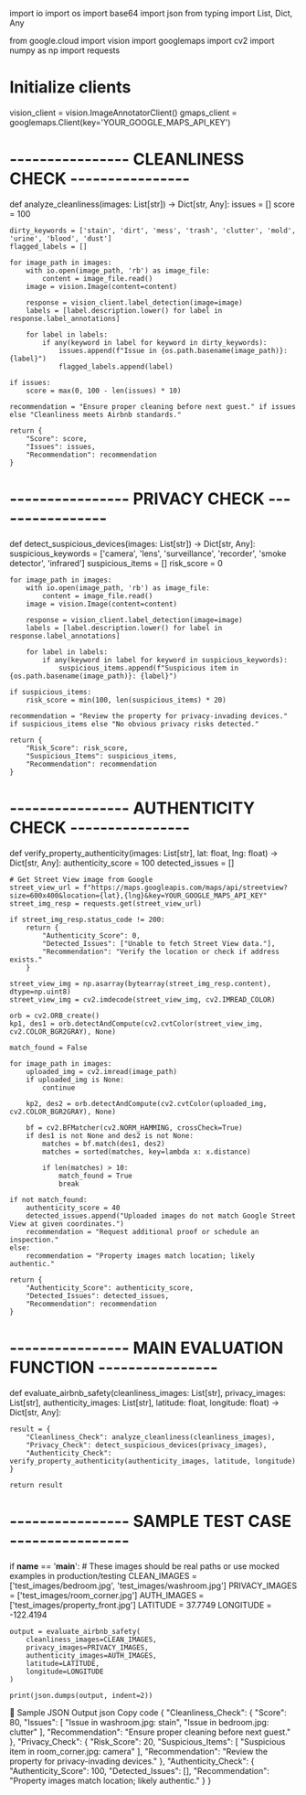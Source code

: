 import io
import os
import base64
import json
from typing import List, Dict, Any

from google.cloud import vision
import googlemaps
import cv2
import numpy as np
import requests

# Initialize clients
vision_client = vision.ImageAnnotatorClient()
gmaps_client = googlemaps.Client(key='YOUR_GOOGLE_MAPS_API_KEY')


# ---------------- CLEANLINESS CHECK ----------------

def analyze_cleanliness(images: List[str]) -> Dict[str, Any]:
    issues = []
    score = 100

    dirty_keywords = ['stain', 'dirt', 'mess', 'trash', 'clutter', 'mold', 'urine', 'blood', 'dust']
    flagged_labels = []

    for image_path in images:
        with io.open(image_path, 'rb') as image_file:
            content = image_file.read()
        image = vision.Image(content=content)

        response = vision_client.label_detection(image=image)
        labels = [label.description.lower() for label in response.label_annotations]

        for label in labels:
            if any(keyword in label for keyword in dirty_keywords):
                issues.append(f"Issue in {os.path.basename(image_path)}: {label}")
                flagged_labels.append(label)

    if issues:
        score = max(0, 100 - len(issues) * 10)

    recommendation = "Ensure proper cleaning before next guest." if issues else "Cleanliness meets Airbnb standards."

    return {
        "Score": score,
        "Issues": issues,
        "Recommendation": recommendation
    }


# ---------------- PRIVACY CHECK ----------------

def detect_suspicious_devices(images: List[str]) -> Dict[str, Any]:
    suspicious_keywords = ['camera', 'lens', 'surveillance', 'recorder', 'smoke detector', 'infrared']
    suspicious_items = []
    risk_score = 0

    for image_path in images:
        with io.open(image_path, 'rb') as image_file:
            content = image_file.read()
        image = vision.Image(content=content)

        response = vision_client.label_detection(image=image)
        labels = [label.description.lower() for label in response.label_annotations]

        for label in labels:
            if any(keyword in label for keyword in suspicious_keywords):
                suspicious_items.append(f"Suspicious item in {os.path.basename(image_path)}: {label}")

    if suspicious_items:
        risk_score = min(100, len(suspicious_items) * 20)

    recommendation = "Review the property for privacy-invading devices." if suspicious_items else "No obvious privacy risks detected."

    return {
        "Risk_Score": risk_score,
        "Suspicious_Items": suspicious_items,
        "Recommendation": recommendation
    }


# ---------------- AUTHENTICITY CHECK ----------------

def verify_property_authenticity(images: List[str], lat: float, lng: float) -> Dict[str, Any]:
    authenticity_score = 100
    detected_issues = []

    # Get Street View image from Google
    street_view_url = f"https://maps.googleapis.com/maps/api/streetview?size=600x400&location={lat},{lng}&key=YOUR_GOOGLE_MAPS_API_KEY"
    street_img_resp = requests.get(street_view_url)

    if street_img_resp.status_code != 200:
        return {
            "Authenticity_Score": 0,
            "Detected_Issues": ["Unable to fetch Street View data."],
            "Recommendation": "Verify the location or check if address exists."
        }

    street_view_img = np.asarray(bytearray(street_img_resp.content), dtype=np.uint8)
    street_view_img = cv2.imdecode(street_view_img, cv2.IMREAD_COLOR)

    orb = cv2.ORB_create()
    kp1, des1 = orb.detectAndCompute(cv2.cvtColor(street_view_img, cv2.COLOR_BGR2GRAY), None)

    match_found = False

    for image_path in images:
        uploaded_img = cv2.imread(image_path)
        if uploaded_img is None:
            continue

        kp2, des2 = orb.detectAndCompute(cv2.cvtColor(uploaded_img, cv2.COLOR_BGR2GRAY), None)

        bf = cv2.BFMatcher(cv2.NORM_HAMMING, crossCheck=True)
        if des1 is not None and des2 is not None:
            matches = bf.match(des1, des2)
            matches = sorted(matches, key=lambda x: x.distance)

            if len(matches) > 10:
                match_found = True
                break

    if not match_found:
        authenticity_score = 40
        detected_issues.append("Uploaded images do not match Google Street View at given coordinates.")
        recommendation = "Request additional proof or schedule an inspection."
    else:
        recommendation = "Property images match location; likely authentic."

    return {
        "Authenticity_Score": authenticity_score,
        "Detected_Issues": detected_issues,
        "Recommendation": recommendation
    }


# ---------------- MAIN EVALUATION FUNCTION ----------------

def evaluate_airbnb_safety(cleanliness_images: List[str],
                           privacy_images: List[str],
                           authenticity_images: List[str],
                           latitude: float,
                           longitude: float) -> Dict[str, Any]:

    result = {
        "Cleanliness_Check": analyze_cleanliness(cleanliness_images),
        "Privacy_Check": detect_suspicious_devices(privacy_images),
        "Authenticity_Check": verify_property_authenticity(authenticity_images, latitude, longitude)
    }

    return result


# ---------------- SAMPLE TEST CASE ----------------

if __name__ == '__main__':
    # These images should be real paths or use mocked examples in production/testing
    CLEAN_IMAGES = ['test_images/bedroom.jpg', 'test_images/washroom.jpg']
    PRIVACY_IMAGES = ['test_images/room_corner.jpg']
    AUTH_IMAGES = ['test_images/property_front.jpg']
    LATITUDE = 37.7749
    LONGITUDE = -122.4194

    output = evaluate_airbnb_safety(
        cleanliness_images=CLEAN_IMAGES,
        privacy_images=PRIVACY_IMAGES,
        authenticity_images=AUTH_IMAGES,
        latitude=LATITUDE,
        longitude=LONGITUDE
    )

    print(json.dumps(output, indent=2))
🔄 Sample JSON Output
json
Copy code
{
  "Cleanliness_Check": {
    "Score": 80,
    "Issues": [
      "Issue in washroom.jpg: stain",
      "Issue in bedroom.jpg: clutter"
    ],
    "Recommendation": "Ensure proper cleaning before next guest."
  },
  "Privacy_Check": {
    "Risk_Score": 20,
    "Suspicious_Items": [
      "Suspicious item in room_corner.jpg: camera"
    ],
    "Recommendation": "Review the property for privacy-invading devices."
  },
  "Authenticity_Check": {
    "Authenticity_Score": 100,
    "Detected_Issues": [],
    "Recommendation": "Property images match location; likely authentic."
  }
}

